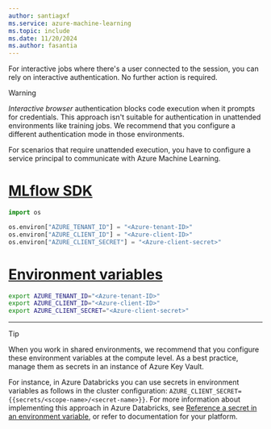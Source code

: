 ```yaml
---
author: santiagxf
ms.service: azure-machine-learning
ms.topic: include
ms.date: 11/20/2024
ms.author: fasantia
---
```


For interactive jobs where there's a user connected to the session, you can rely on interactive authentication. No further action is required.

> [!WARNING]
> *Interactive browser* authentication blocks code execution when it prompts for credentials. This approach isn't suitable for authentication in unattended environments like training jobs. We recommend that you configure a different authentication mode in those environments.

For scenarios that require unattended execution, you have to configure a service principal to communicate with Azure Machine Learning.

# [MLflow SDK](#tab/mlflow)

```python
import os

os.environ["AZURE_TENANT_ID"] = "<Azure-tenant-ID>"
os.environ["AZURE_CLIENT_ID"] = "<Azure-client-ID>"
os.environ["AZURE_CLIENT_SECRET"] = "<Azure-client-secret>"
```

# [Environment variables](#tab/environ)

```bash
export AZURE_TENANT_ID="<Azure-tenant-ID>"
export AZURE_CLIENT_ID="<Azure-client-ID>"
export AZURE_CLIENT_SECRET="<Azure-client-secret>"
```

---

> [!TIP]
> When you work in shared environments, we recommend that you configure these environment variables at the compute level. As a best practice, manage them as secrets in an instance of Azure Key Vault.
>
> For instance, in Azure Databricks you can use secrets in environment variables as follows in the cluster configuration: `AZURE_CLIENT_SECRET={{secrets/<scope-name>/<secret-name>}}`. For more information about implementing this approach in Azure Databricks, see [Reference a secret in an environment variable](/azure/databricks/security/secrets/secrets#reference-a-secret-in-an-environment-variable), or refer to documentation for your platform.
